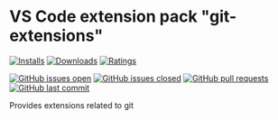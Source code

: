 # VS Code extension pack "git-extensions"

[![Installs](https://vsmarketplacebadge.apphb.com/installs-short/raits.git-extensions.svg)](https://marketplace.visualstudio.com/items?itemName=raits.git-extensions)
[![Downloads](https://vsmarketplacebadge.apphb.com/downloads-short/raits.git-extensions.svg)](https://marketplace.visualstudio.com/items?itemName=raits.git-extensions)
[![Ratings](https://vsmarketplacebadge.apphb.com/rating-short/raits.git-extensions.svg)](https://marketplace.visualstudio.com/items?itemName=raits.git-extensions&ssr=false#review-details)

[![GitHub issues open](https://img.shields.io/github/issues-raw/raits-gmbh/vscode-extension-pack-git-extensions.svg?logo=github)](https://github.com/raits-gmbh/vscode-extension-pack-git-extensions/issues)
[![GitHub issues closed](https://img.shields.io/github/issues-closed-raw/raits-gmbh/vscode-extension-pack-git-extensions.svg?logo=github)](https://github.com/raits-gmbh/vscode-extension-pack-git-extensions/issues)
[![GitHub pull requests](https://img.shields.io/github/issues-pr/raits-gmbh/vscode-extension-pack-git-extensions.svg?logo=github)](https://github.com/raits-gmbh/vscode-extension-pack-git-extensions/pulls)
[![GitHub last commit](https://img.shields.io/github/last-commit/raits-gmbh/vscode-extension-pack-git-extensions.svg?logo=github)](https://github.com/raits-gmbh/vscode-extension-pack-git-extensions)

Provides extensions related to git

